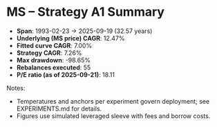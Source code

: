 # MS – Strategy A1 Summary

- **Span**: 1993-02-23 → 2025-09-19 (32.57 years)
- **Underlying (MS price) CAGR**: 12.47%
- **Fitted curve CAGR**: 7.00%
- **Strategy CAGR**: 7.26%
- **Max drawdown**: -98.65%
- **Rebalances executed**: 55
- **P/E ratio (as of 2025-09-21)**: 18.11

Notes:

- Temperatures and anchors per experiment govern deployment; see EXPERIMENTS.md for details.
- Figures use simulated leveraged sleeve with fees and borrow costs.

